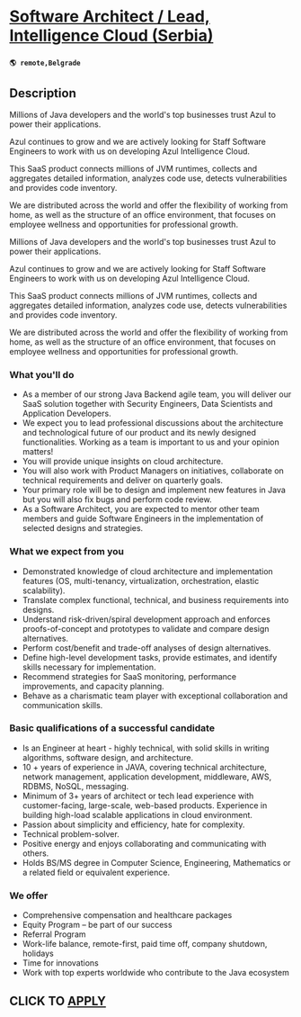 # [Software Architect / Lead, Intelligence Cloud (Serbia)](https://www.remotewlb.com/apply/software-architect-lead-intelligence-cloud-serbia)  
###  
#### `🌎 remote,Belgrade`  

## Description

Millions of Java developers and the world's top businesses trust Azul to power their applications.

Azul continues to grow and we are actively looking for Staff Software Engineers to work with us on developing Azul Intelligence Cloud.

This SaaS product connects millions of JVM runtimes, collects and aggregates detailed information, analyzes code use, detects vulnerabilities and provides code inventory.

  

We are distributed across the world and offer the flexibility of working from home, as well as the structure of an office environment, that focuses on employee wellness and opportunities for professional growth.

  

Millions of Java developers and the world's top businesses trust Azul to power their applications.

Azul continues to grow and we are actively looking for Staff Software Engineers to work with us on developing Azul Intelligence Cloud.

This SaaS product connects millions of JVM runtimes, collects and aggregates detailed information, analyzes code use, detects vulnerabilities and provides code inventory.

  

We are distributed across the world and offer the flexibility of working from home, as well as the structure of an office environment, that focuses on employee wellness and opportunities for professional growth.

  

### What you'll do

* As a member of our strong Java Backend agile team, you will deliver our SaaS solution together with Security Engineers, Data Scientists and Application Developers.
* We expect you to lead professional discussions about the architecture and technological future of our product and its newly designed functionalities. Working as a team is important to us and your opinion matters!
* You will provide unique insights on cloud architecture.
* You will also work with Product Managers on initiatives, collaborate on technical requirements and deliver on quarterly goals.
* Your primary role will be to design and implement new features in Java but you will also fix bugs and perform code review.
* As a Software Architect, you are expected to mentor other team members and guide Software Engineers in the implementation of selected designs and strategies.

  

### What we expect from you

* Demonstrated knowledge of cloud architecture and implementation features (OS, multi-tenancy, virtualization, orchestration, elastic scalability).
* Translate complex functional, technical, and business requirements into designs.
* Understand risk-driven/spiral development approach and enforces proofs-of-concept and prototypes to validate and compare design alternatives.
* Perform cost/benefit and trade-off analyses of design alternatives.
* Define high-level development tasks, provide estimates, and identify skills necessary for implementation.
* Recommend strategies for SaaS monitoring, performance improvements, and capacity planning.
* Behave as a charismatic team player with exceptional collaboration and communication skills.

  

### Basic qualifications of a successful candidate

* Is an Engineer at heart - highly technical, with solid skills in writing algorithms, software design, and architecture.
* 10 + years of experience in JAVA, covering technical architecture, network management, application development, middleware, AWS, RDBMS, NoSQL, messaging.
* Minimum of 3+ years of architect or tech lead experience with customer-facing, large-scale, web-based products. Experience in building high-load scalable applications in cloud environment.
* Passion about simplicity and efficiency, hate for complexity.
* Technical problem-solver.
* Positive energy and enjoys collaborating and communicating with others.
* Holds BS/MS degree in Computer Science, Engineering, Mathematics or a related field or equivalent experience.

  

### We offer

* Comprehensive compensation and healthcare packages
* Equity Program – be part of our success
* Referral Program
* Work-life balance, remote-first, paid time off, company shutdown, holidays
* Time for innovations
* Work with top experts worldwide who contribute to the Java ecosystem

  

  
## CLICK TO [APPLY](https://www.remotewlb.com/apply/software-architect-lead-intelligence-cloud-serbia)

